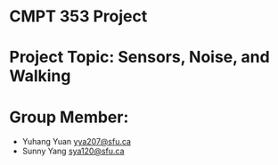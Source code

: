 # CMPT 353 Project

# Project Topic: Sensors, Noise, and Walking

# Group Member:
- Yuhang Yuan yya207@sfu.ca
- Sunny Yang sya120@sfu.ca

